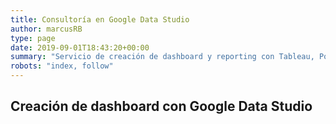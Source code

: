 ```yaml
---
title: Consultoría en Google Data Studio
author: marcusRB
type: page
date: 2019-09-01T18:43:20+00:00
summary: "Servicio de creación de dashboard y reporting con Tableau, PowerBI, Google Data Studio."
robots: "index, follow"
---
```


## Creación de dashboard con Google Data Studio
